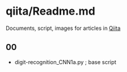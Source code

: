 # qiita/Readme.md
Documents, script, images for articles in [Qiita](https://qiita.com/)

## 00
- digit-recognition_CNN1a.py ; base script
